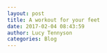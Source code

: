 ```yaml
---
layout: post
title: A workout for your feet
date: 2017-02-04 08:43:59
author: Lucy Tennyson
categories: Blog
---
```

